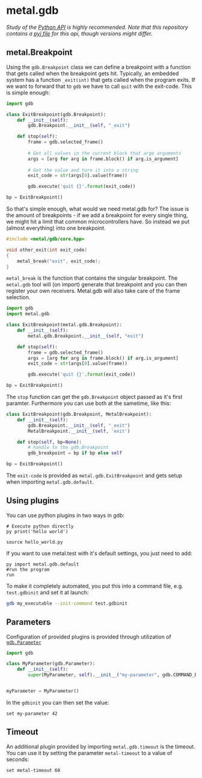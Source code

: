 # metal.gdb

*Study of the [Python API](https://sourceware.org/gdb/onlinedocs/gdb/Python-API.html) is highly recommended. 
Note that this repository contains a [pyi file](../gdb.pyi) for this api, though versions might differ.*

## metal.Breakpoint

Using the `gdb.Breakpoint` class we can define a breakpoint with a function that gets called when the breakpoint gets hit. 
Typically, an embedded system has a function `_exit(int)` that gets called when the program exits. 
If we want to forward that to `gdb` we have to call `quit` with the exit-code. This is simple enough:

```python
import gdb

class ExitBreakpoint(gdb.Breakpoint):
    def __init__(self):
        gdb.Breakpoint.__init__(self, "_exit")

    def stop(self):
        frame = gdb.selected_frame()
        
        # Get all values in the current block that arge arguments
        args = [arg for arg in frame.block() if arg.is_argument]    
        
        # Get the value and turn it into a string
        exit_code = str(args[0].value(frame))

        gdb.execute('quit {}'.format(exit_code))

bp = ExitBreakpoint()
```

So that's simple enough, what would we need metal.gdb for? The issue is the amount of breakpoints - if we add a breakpoint for every single thing, 
we might hit a limit that common microcontrollers have. So instead we put (almost everything) into one breakpoint.

```cpp
#include <metal/gdb/core.hpp>

void other_exit(int exit_code)
{
    metal_break("exit", exit_code); 
}
```

`metal_break` is the function that contains the singular breakpoint. The `metal.gdb` tool will (on import) generate that breakpoint and you can then register
your own receivers. Metal.gdb will also take care of the frame selection.

```python
import gdb
import metal.gdb

class ExitBreakpoint(metal.gdb.Breakpoint):
    def __init__(self):
        metal.gdb.Breakpoint.__init__(self, "exit")

    def stop(self):
        frame = gdb.selected_frame()
        args = [arg for arg in frame.block() if arg.is_argument]    
        exit_code = str(args[0].value(frame))

        gdb.execute('quit {}'.format(exit_code))

bp = ExitBreakpoint()
```

The `stop` function can get the `gdb.Breakpoint` object passed as it's first paramter. Furthermore you can use both at the sametime, like this:

```python 
class ExitBreakpoint(gdb.Breakpoint, MetalBreakpoint):
    def __init__(self):
        gdb.Breakpoint.__init__(self, "_exit")
        MetalBreakpoint.__init__(self, 'exit')

    def stop(self, bp=None):
        # handle to the gdb.Breakpoint 
        gdb_breakpoint = bp if bp else self    

bp = ExitBreakpoint()

```

The `exit-code` is provided as `metal.gdb.ExitBreakpoint` and gets setup when importing `metal.gdb.default`.

## Using plugins 

You can use python plugins in two ways in gdb:

```gdb
# Execute python directly
py print('hello world')

source hello_world.py
```

If you want to use metal.test with it's default settings, you just need to add:

```gdb
py import metal.gdb.default
#run the program
run
```

To make it completely automated, you put this into a command file, e.g. `test.gdbinit` and set it at launch:

```bash
gdb my_executable --init-command test.gdbinit
```

## Parameters

Configuration of provided plugins is provided through utilization of [`gdb.Parameter`](https://sourceware.org/gdb/onlinedocs/gdb/Parameters-In-Python.html#Parameters-In-Python)

```python
import gdb

class MyParameter(gdb.Parameter):
    def __init__(self):
        super(MyParameter, self).__init__("my-parameter", gdb.COMMAND_DATA, gdb.PARAM_UINTEGER)


myParameter = MyParameter()
```

In the `gdbinit` you can then set the value:

```gdbinit
set my-parameter 42
```


## Timeout 

An additional plugin provided by importing `metal.gdb.timeout` is the timeout. You can use it by setting the parameter `metal-timeout` to a value of seconds:

```gdb
set metal-timeout 60
``` 
